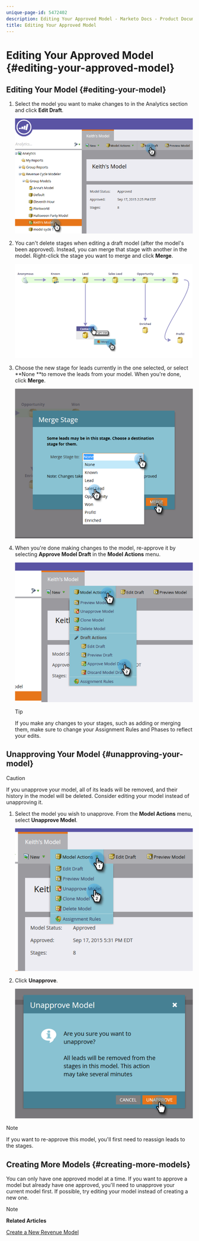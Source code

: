 ```yaml
---
unique-page-id: 5472402
description: Editing Your Approved Model - Marketo Docs - Product Documentation
title: Editing Your Approved Model
---
```


# Editing Your Approved Model {#editing-your-approved-model}

## Editing Your Model {#editing-your-model}

1. Select the model you want to make changes to in the Analytics section and click **Edit Draft**.

   ![](assets/one.png)

1. You can't delete stages when editing a draft model (after the model's been approved). Instead, you can merge that stage with another in the model. Right-click the stage you want to merge and click **Merge**.

   ![](assets/two.png)

1. Choose the new stage for leads currently in the one selected, or select **None **to remove the leads from your model. When you're done, click **Merge**.

   ![](assets/three.png)

1. When you're done making changes to the model, re-approve it by selecting **Approve Model Draft** in the **Model Actions** menu.

   ![](assets/four.png)

   >[!TIP]
   >
   >If you make any changes to your stages, such as adding or merging them, make sure to change your Assignment Rules and Phases to reflect your edits.

## Unapproving Your Model {#unapproving-your-model}

>[!CAUTION]
>
>If you unapprove your model, all of its leads will be removed, and their history in the model will be deleted. Consider editing your model instead of unapproving it.

1. Select the model you wish to unapprove. From the **Model Actions** menu, select **Unapprove Model**.

   ![](assets/five.png)

1. Click **Unapprove**.

   ![](assets/six.png)

>[!NOTE]
>
>If you want to re-approve this model, you'll first need to reassign leads to the stages.

## Creating More Models {#creating-more-models}

You can only have one approved model at a time. If you want to approve a model but already have one approved, you'll need to unapprove your current model first. If possible, try editing your model instead of creating a new one.

>[!NOTE]
>
>**Related Articles**
>
>[Create a New Revenue Model](../../../../../product-docs/reporting/revenue-cycle-analytics/revenue-cycle-models/create-a-new-revenue-model.md)


